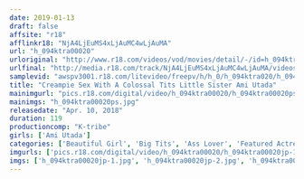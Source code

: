 ```yaml
---
date: 2019-01-13
draft: false
affsite: "r18"
afflinkr18: "NjA4LjEuMS4xLjAuMC4wLjAuMA"
url: "h_094ktra00020"
urloriginal: "http://www.r18.com/videos/vod/movies/detail/-/id=h_094ktra00020"
urlfinal: "http://media.r18.com/track/NjA4LjEuMS4xLjAuMC4wLjAuMA/videos/vod/movies/detail/-/id=h_094ktra00020"
samplevid: "awspv3001.r18.com/litevideo/freepv/h/h_0/h_094ktra020/h_094ktra020_dmb_w.mp4"
title: "Creampie Sex With A Colossal Tits Little Sister Ami Utada"
mainimgurl: "pics.r18.com/digital/video/h_094ktra00020/h_094ktra00020ps.jpg"
mainimgs: "h_094ktra00020ps.jpg"
releasedate: "Apr. 10, 2018"
duration: 119
productioncomp: "K-tribe"
girls: ['Ami Utada']
categories: ['Beautiful Girl', 'Big Tits', 'Ass Lover', 'Featured Actress', 'Sister', 'Hi-Def']
imgurls: ['pics.r18.com/digital/video/h_094ktra00020/h_094ktra00020jp-1.jpg', 'pics.r18.com/digital/video/h_094ktra00020/h_094ktra00020jp-2.jpg', 'pics.r18.com/digital/video/h_094ktra00020/h_094ktra00020jp-3.jpg', 'pics.r18.com/digital/video/h_094ktra00020/h_094ktra00020jp-4.jpg', 'pics.r18.com/digital/video/h_094ktra00020/h_094ktra00020jp-5.jpg', 'pics.r18.com/digital/video/h_094ktra00020/h_094ktra00020jp-6.jpg', 'pics.r18.com/digital/video/h_094ktra00020/h_094ktra00020jp-7.jpg', 'pics.r18.com/digital/video/h_094ktra00020/h_094ktra00020jp-8.jpg', 'pics.r18.com/digital/video/h_094ktra00020/h_094ktra00020jp-9.jpg', 'pics.r18.com/digital/video/h_094ktra00020/h_094ktra00020jp-10.jpg', 'pics.r18.com/digital/video/h_094ktra00020/h_094ktra00020jp-11.jpg', 'pics.r18.com/digital/video/h_094ktra00020/h_094ktra00020jp-12.jpg', 'pics.r18.com/digital/video/h_094ktra00020/h_094ktra00020jp-13.jpg', 'pics.r18.com/digital/video/h_094ktra00020/h_094ktra00020jp-14.jpg', 'pics.r18.com/digital/video/h_094ktra00020/h_094ktra00020jp-15.jpg', 'pics.r18.com/digital/video/h_094ktra00020/h_094ktra00020jp-16.jpg', 'pics.r18.com/digital/video/h_094ktra00020/h_094ktra00020jp-17.jpg', 'pics.r18.com/digital/video/h_094ktra00020/h_094ktra00020jp-18.jpg', 'pics.r18.com/digital/video/h_094ktra00020/h_094ktra00020jp-19.jpg', 'pics.r18.com/digital/video/h_094ktra00020/h_094ktra00020jp-20.jpg']
imgs: ['h_094ktra00020jp-1.jpg', 'h_094ktra00020jp-2.jpg', 'h_094ktra00020jp-3.jpg', 'h_094ktra00020jp-4.jpg', 'h_094ktra00020jp-5.jpg', 'h_094ktra00020jp-6.jpg', 'h_094ktra00020jp-7.jpg', 'h_094ktra00020jp-8.jpg', 'h_094ktra00020jp-9.jpg', 'h_094ktra00020jp-10.jpg', 'h_094ktra00020jp-11.jpg', 'h_094ktra00020jp-12.jpg', 'h_094ktra00020jp-13.jpg', 'h_094ktra00020jp-14.jpg', 'h_094ktra00020jp-15.jpg', 'h_094ktra00020jp-16.jpg', 'h_094ktra00020jp-17.jpg', 'h_094ktra00020jp-18.jpg', 'h_094ktra00020jp-19.jpg', 'h_094ktra00020jp-20.jpg']
---
```

